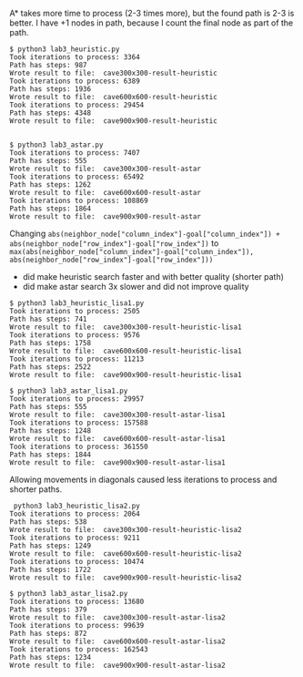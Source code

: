 A* takes more time to process (2-3 times more), but the found path is 2-3 is better. I have +1 nodes in path, because I count the final node as part of the path.

```
$ python3 lab3_heuristic.py 
Took iterations to process: 3364
Path has steps: 987
Wrote result to file:  cave300x300-result-heuristic
Took iterations to process: 6389
Path has steps: 1936
Wrote result to file:  cave600x600-result-heuristic
Took iterations to process: 29454
Path has steps: 4348
Wrote result to file:  cave900x900-result-heuristic


$ python3 lab3_astar.py 
Took iterations to process: 7407
Path has steps: 555
Wrote result to file:  cave300x300-result-astar
Took iterations to process: 65492
Path has steps: 1262
Wrote result to file:  cave600x600-result-astar
Took iterations to process: 108869
Path has steps: 1864
Wrote result to file:  cave900x900-result-astar
```


Changing `abs(neighbor_node["column_index"]-goal["column_index"]) + abs(neighbor_node["row_index"]-goal["row_index"])` to `max(abs(neighbor_node["column_index"]-goal["column_index"]), abs(neighbor_node["row_index"]-goal["row_index"]))`

* did make heuristic search faster and with better quality (shorter path)
* did make astar search 3x slower and did not improve quality 

```
$ python3 lab3_heuristic_lisa1.py
Took iterations to process: 2505
Path has steps: 741
Wrote result to file:  cave300x300-result-heuristic-lisa1
Took iterations to process: 9576
Path has steps: 1758
Wrote result to file:  cave600x600-result-heuristic-lisa1
Took iterations to process: 11213
Path has steps: 2522
Wrote result to file:  cave900x900-result-heuristic-lisa1

$ python3 lab3_astar_lisa1.py 
Took iterations to process: 29957
Path has steps: 555
Wrote result to file:  cave300x300-result-astar-lisa1
Took iterations to process: 157588
Path has steps: 1248
Wrote result to file:  cave600x600-result-astar-lisa1
Took iterations to process: 361550
Path has steps: 1844
Wrote result to file:  cave900x900-result-astar-lisa1
```

Allowing movements in diagonals caused less iterations to process and shorter paths.

```
 python3 lab3_heuristic_lisa2.py 
Took iterations to process: 2064
Path has steps: 538
Wrote result to file:  cave300x300-result-heuristic-lisa2
Took iterations to process: 9211
Path has steps: 1249
Wrote result to file:  cave600x600-result-heuristic-lisa2
Took iterations to process: 10474
Path has steps: 1722
Wrote result to file:  cave900x900-result-heuristic-lisa2

$ python3 lab3_astar_lisa2.py 
Took iterations to process: 13680
Path has steps: 379
Wrote result to file:  cave300x300-result-astar-lisa2
Took iterations to process: 99639
Path has steps: 872
Wrote result to file:  cave600x600-result-astar-lisa2
Took iterations to process: 162543
Path has steps: 1234
Wrote result to file:  cave900x900-result-astar-lisa2
```